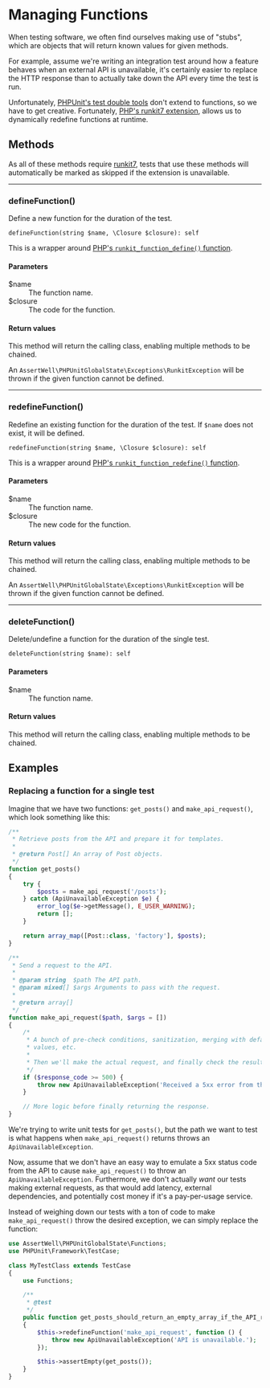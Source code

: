 # Managing Functions

When testing software, we often find ourselves making use of "stubs", which are objects that will return known values for given methods.

For example, assume we're writing an integration test around how a feature behaves when an external API is unavailable, it's certainly easier to replace the HTTP response than to actually take down the API every time the test is run.

Unfortunately, [PHPUnit's test double tools](https://phpunit.readthedocs.io/en/9.3/test-doubles.html) don't extend to functions, so we have to get creative. Fortunately, [PHP's runkit7 extension](Runkit.md), allows us to dynamically redefine functions at runtime.


## Methods

As all of these methods require [runkit7](Runkit.md), tests that use these methods will automatically be marked as skipped if the extension is unavailable.

---

### defineFunction()

Define a new function for the duration of the test.

`defineFunction(string $name, \Closure $closure): self`

This is a wrapper around [PHP's `runkit_function_define()` function](https://www.php.net/manual/en/function.runkit-function-define.php).

#### Parameters

<dl>
    <dt>$name</dt>
    <dd>The function name.</dd>
    <dt>$closure</dt>
    <dd>The code for the function.</dd>
</dl>

#### Return values

This method will return the calling class, enabling multiple methods to be chained.

An `AssertWell\PHPUnitGlobalState\Exceptions\RunkitException` will be thrown if the given function cannot be defined.

---

### redefineFunction()

Redefine an existing function for the duration of the test. If `$name` does not exist, it will be defined.

`redefineFunction(string $name, \Closure $closure): self`

This is a wrapper around [PHP's `runkit_function_redefine()` function](https://www.php.net/manual/en/function.runkit-function-redefine.php).

#### Parameters

<dl>
    <dt>$name</dt>
    <dd>The function name.</dd>
    <dt>$closure</dt>
    <dd>The new code for the function.</dd>
</dl>

#### Return values

This method will return the calling class, enabling multiple methods to be chained.

An `AssertWell\PHPUnitGlobalState\Exceptions\RunkitException` will be thrown if the given function cannot be defined.

---

### deleteFunction()

Delete/undefine a function for the duration of the single test.

`deleteFunction(string $name): self`

#### Parameters

<dl>
    <dt>$name</dt>
    <dd>The function name.</dd>
</dl>

#### Return values

This method will return the calling class, enabling multiple methods to be chained.


## Examples

### Replacing a function for a single test

Imagine that we have two functions: `get_posts()` and `make_api_request()`, which look something like this:

```php
/**
 * Retrieve posts from the API and prepare it for templates.
 *
 * @return Post[] An array of Post objects.
 */
function get_posts()
{
    try {
        $posts = make_api_request('/posts');
    } catch (ApiUnavailableException $e) {
        error_log($e->getMessage(), E_USER_WARNING);
        return [];
    }

    return array_map([Post::class, 'factory'], $posts);
}

/**
 * Send a request to the API.
 *
 * @param string  $path The API path.
 * @param mixed[] $args Arguments to pass with the request.
 *
 * @return array[]
 */
function make_api_request($path, $args = [])
{
    /*
     * A bunch of pre-check conditions, sanitization, merging with default
     * values, etc.
     *
     * Then we'll make the actual request, and finally check the results.
     */
    if ($response_code >= 500) {
        throw new ApiUnavailableException('Received a 5xx error from the API.');
    }

    // More logic before finally returning the response.
}
```

We're trying to write unit tests for `get_posts()`, but the path we want to test is what happens when `make_api_request()` returns throws an `ApiUnavailableException`.

Now, assume that we don't have an easy way to emulate a 5xx status code from the API to cause `make_api_request()` to throw an `ApiUnavailableException`. Furthermore, we don't actually _want_ our tests making external requests, as that would add latency, external dependencies, and potentially cost money if it's a pay-per-usage service.

Instead of weighing down our tests with a ton of code to make `make_api_request()` throw the desired exception, we can simply replace the function:

```php
use AssertWell\PHPUnitGlobalState\Functions;
use PHPUnit\Framework\TestCase;

class MyTestClass extends TestCase
{
    use Functions;

    /**
     * @test
     */
    public function get_posts_should_return_an_empty_array_if_the_API_request_fails()
    {
        $this->redefineFunction('make_api_request', function () {
            throw new ApiUnavailableException('API is unavailable.');
        });

        $this->assertEmpty(get_posts());
    }
}
```
